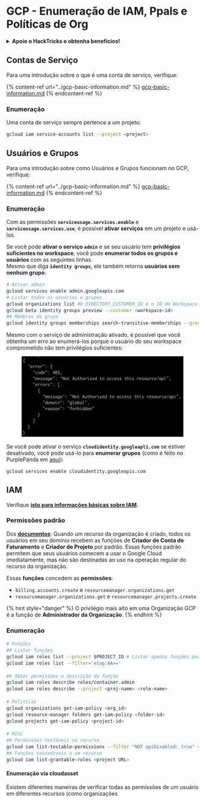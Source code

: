 # GCP - Enumeração de IAM, Ppals e Políticas de Org

<details>

<summary><strong>Apoie o HackTricks e obtenha benefícios!</strong></summary>

* Se você quiser ver sua **empresa anunciada no HackTricks** ou se quiser acessar a **última versão do PEASS ou baixar o HackTricks em PDF**, verifique os [**PLANOS DE ASSINATURA**](https://github.com/sponsors/carlospolop)!
* Obtenha o [**swag oficial do PEASS & HackTricks**](https://peass.creator-spring.com)
* Descubra [**The PEASS Family**](https://opensea.io/collection/the-peass-family), nossa coleção exclusiva de [**NFTs**](https://opensea.io/collection/the-peass-family)
* **Junte-se ao** 💬 [**grupo do Discord**](https://discord.gg/hRep4RUj7f) ou ao [**grupo do telegram**](https://t.me/peass) ou **siga-me** no **Twitter** 🐦 [**@carlospolopm**](https://twitter.com/carlospolopm).
* **Compartilhe suas técnicas de hacking enviando PRs para os repositórios do** [**HackTricks**](https://github.com/carlospolop/hacktricks) e [**HackTricks Cloud**](https://github.com/carlospolop/hacktricks-cloud) github.

</details>

## Contas de Serviço

Para uma introdução sobre o que é uma conta de serviço, verifique:

{% content-ref url="../gcp-basic-information.md" %}
[gcp-basic-information.md](../gcp-basic-information.md)
{% endcontent-ref %}

### Enumeração

Uma conta de serviço sempre pertence a um projeto:

```bash
gcloud iam service-accounts list --project <project>
```

## Usuários e Grupos

Para uma introdução sobre como Usuários e Grupos funcionam no GCP, verifique:

{% content-ref url="../gcp-basic-information.md" %}
[gcp-basic-information.md](../gcp-basic-information.md)
{% endcontent-ref %}

### Enumeração

Com as permissões **`serviceusage.services.enable`** e **`serviceusage.services.use`**, é possível **ativar serviços** em um projeto e usá-los.

Se você pode **ativar o serviço `admin`** e se seu usuário tem **privilégios suficientes no workspace**, você pode **enumerar todos os grupos e usuários** com as seguintes linhas.\
Mesmo que diga **`identity groups`**, ele também retorna **usuários sem nenhum grupo**:

```bash
# Ativar admin
gcloud services enable admin.googleapis.com
# Listar todos os usuários e grupos
gcloud organizations list #O DIRECTORY_CUSTOMER_ID é o ID do Workspace
gcloud beta identity groups preview --customer <workspace-id>
## Membros do grupo
gcloud identity groups memberships search-transitive-memberships --group-email=email@group.com
```

Mesmo com o serviço de administração ativado, é possível que você obtenha um erro ao enumerá-los porque o usuário do seu workspace comprometido não tem privilégios suficientes:

<figure><img src="../../../.gitbook/assets/image (5).png" alt=""><figcaption></figcaption></figure>

Se você pode ativar o serviço **`cloudidentity.googleapli.com`** se estiver desativado, você pode usá-lo para **enumerar grupos** (como é feito no PurplePanda em [aqui](https://github.com/carlospolop/PurplePanda/blob/master/intel/google/discovery/disc\_groups\_users.py)):

```
gcloud services enable cloudidentity.googleapis.com
```

## IAM

Verifique [**isto para informações básicas sobre IAM**](../gcp-basic-information.md#iam-roles).

### Permissões padrão

Dos [**documentos**](https://cloud.google.com/resource-manager/docs/default-access-control): Quando um recurso da organização é criado, todos os usuários em seu domínio recebem as funções de **Criador de Conta de Faturamento** e **Criador de Projeto** por padrão. Essas funções padrão permitem que seus usuários comecem a usar o Google Cloud imediatamente, mas não são destinadas ao uso na operação regular do recurso da organização.

Essas **funções** concedem as **permissões**:

* `billing.accounts.create` e `resourcemanager.organizations.get`
* `resourcemanager.organizations.get` e `resourcemanager.projects.create`

{% hint style="danger" %}
O privilégio mais alto em uma Organização GCP é a função de **Administrador da Organização**.
{% endhint %}

### Enumeração

```bash
# Funções
## Listar funções
gcloud iam roles list --project $PROJECT_ID # Listar apenas funções personalizadas
gcloud iam roles list --filter='etag:AA=='

## Obter permissões e descrição da função
gcloud iam roles describe roles/container.admin
gcloud iam roles describe --project <proj-name> <role-name>

# Políticas
gcloud organizations get-iam-policy <org_id>
gcloud resource-manager folders get-iam-policy <folder-id>
gcloud projects get-iam-policy <project-id>

# MISC
## Permissões testáveis no recurso
gcloud iam list-testable-permissions --filter "NOT apiDisabled: true" <resource>
## Funções concedíveis a um recurso
gcloud iam list-grantable-roles <project URL>
```

#### Enumeração via cloudasset

Existem diferentes maneiras de verificar todas as permissões de um usuário em diferentes recursos (como organizações